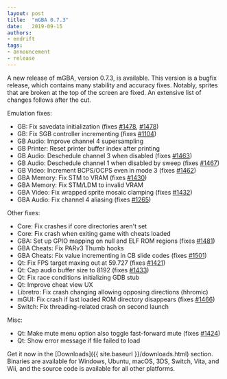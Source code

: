 ```yaml
---
layout: post
title:  "mGBA 0.7.3"
date:   2019-09-15
authors:
- endrift
tags:
- announcement
- release
---
```

A new release of mGBA, version 0.7.3, is available. This version is a bugfix release, which contains many stability and accuracy fixes. Notably, sprites that are broken at the top of the screen are fixed. An extensive list of changes follows after the cut.<!--more-->

Emulation fixes:

 - GB: Fix savedata initialization (fixes [#1478](https://mgba.io/i/1473), [#1478](https://mgba.io/i/1478))
 - GB: Fix SGB controller incrementing (fixes [#1104](https://mgba.io/i/1104))
 - GB Audio: Improve channel 4 supersampling
 - GB Printer: Reset printer buffer index after printing
 - GB Audio: Deschedule channel 3 when disabled (fixes [#1463](https://mgba.io/i/1463))
 - GB Audio: Deschedule channel 1 when disabled by sweep (fixes [#1467](https://mgba.io/i/1467))
 - GB Video: Increment BCPS/OCPS even in mode 3 (fixes [#1462](https://mgba.io/i/1462))
 - GBA Memory: Fix STM to VRAM (fixes [#1430](https://mgba.io/i/1430))
 - GBA Memory: Fix STM/LDM to invalid VRAM
 - GBA Video: Fix wrapped sprite mosaic clamping (fixes [#1432](https://mgba.io/i/1432))
 - GBA Audio: Fix channel 4 aliasing (fixes [#1265](https://mgba.io/i/1265))

Other fixes:

- Core: Fix crashes if core directories aren't set
 - Core: Fix crash when exiting game with cheats loaded
 - GBA: Set up GPIO mapping on null and ELF ROM regions (fixes [#1481](https://mgba.io/i/1481))
 - GBA Cheats: Fix PARv3 Thumb hooks
 - GBA Cheats: Fix value incrementing in CB slide codes (fixes [#1501](https://mgba.io/i/1501))
 - Qt: Fix FPS target maxing out at 59.727 (fixes [#1421](https://mgba.io/i/1421))
 - Qt: Cap audio buffer size to 8192 (fixes [#1433](https://mgba.io/i/1433))
 - Qt: Fix race conditions initializing GDB stub
 - Qt: Improve cheat view UX
 - Libretro: Fix crash changing allowing opposing directions (hhromic)
 - mGUI: Fix crash if last loaded ROM directory disappears (fixes [#1466](https://mgba.io/i/1466))
 - Switch: Fix threading-related crash on second launch

Misc:

- Qt: Make mute menu option also toggle fast-forward mute (fixes [#1424](https://mgba.io/i/1424))
 - Qt: Show error message if file failed to load

Get it now in the [Downloads]({{ site.baseurl }}/downloads.html) section. Binaries are available for Windows, Ubuntu, macOS, 3DS, Switch, Vita, and Wii, and the source code is available for all other platforms.
